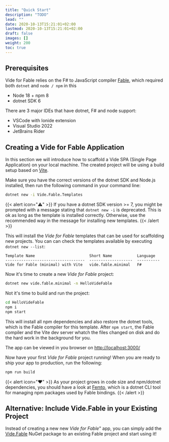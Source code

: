 ```yaml
---
title: "Quick Start"
description: "TODO"
lead: ""
date: 2020-10-13T15:21:01+02:00
lastmod: 2020-10-13T15:21:01+02:00
draft: false
images: []
weight: 200
toc: true
---
```


## Prerequisites

Vide for Fable relies on the F# to JavaScript compiler [Fable](https://fable.io/), which required both `dotnet` and `node / npm` in this

* Node 18 + npm 8
* dotnet SDK 6

There are 3 major IDEs that have dotnet, F# and node support:

* VSCode with Ionide extension
* Visual Studio 2022
* JetBrains Rider


## Creating a Vide for Fable Application

In this section we will introduce how to scaffold a Vide SPA (Single Page Application) on your local machine. The created project will be using a build setup based on [Vite](https://vitejs.dev/guide/).

Make sure you have the correct versions of the dotnet SDK and Node.js installed, then run the following command in your command line:

```bash
dotnet new -i Vide.Fable.Templates
```

{{< alert icon="⚠️" >}}
If you have a dotnet SDK version >= 7, you might be prompted with a message stating that `dotnet new -i` is deprecated. This is ok as long as the template is installed correctly. Otherwise, use the recommended way in the message for installing new templates.
{{< /alert >}}

This will install the *Vide for Fable* templates that can be used for scaffolding new projects. You can can check the templates available by executing `dotnet new --list`:

```plaintext
Template Name                        Short Name           Language
-----------------------------------  -------------------  ----------
Vide for Fable (minimal) with Vite   vide.fable.minimal   F#
```

Now it's time to create a new *Vide for Fable* project:

```bash
dotnet new vide.fable.minimal -n HelloVideFable
```

Not it's time to build and run the project:

```bash
cd HelloVideFable
npm i
npm start
```

This will install all npm dependencies and also restore the dotnet tools, which is the Fable compiler for this template. After `npm start`, the Fable compiler and the Vite dev server whatch the files changed on disk and do the hard work in the background for you.

The app can be viewed in you browser on
[http://localhost:3000/](http://localhost:3000/)

Now have your first *Vide for Fable* project running! When you are ready to ship your app to production, run the following:

```bash
npm run build
```

{{< alert icon="❤️" >}}
As your project grows in code size and npm/dotnet dependencies, you should have a look at [Femto](https://github.com/Zaid-Ajaj/Femto), which is a dotnet CLI tool for managing npm packages used by Fable bindings.
{{< /alert >}}

## Alternative: Include Vide.Fable in your Existing Project

Instead of creating a new new *Vide for Fable*" app, you can simply add the [Vide.Fable](https://www.nuget.org/packages/Vide.Fable) NuGet package to an existing Fable project and start using it!
